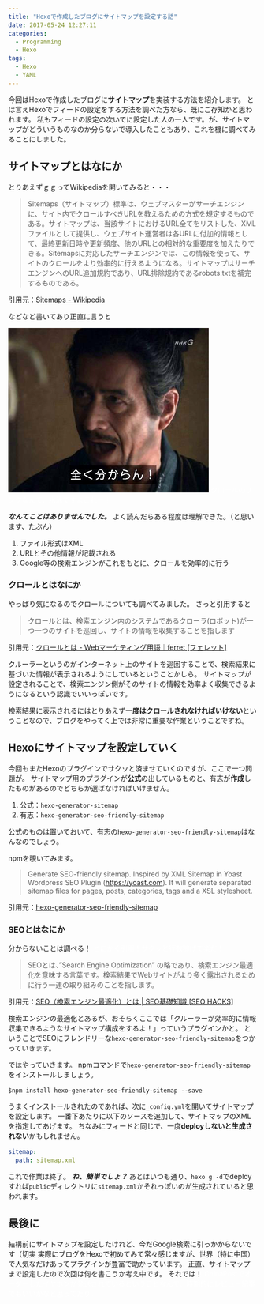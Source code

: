 ```yaml
---
title: "Hexoで作成したブログにサイトマップを設定する話"
date: 2017-05-24 12:27:11
categories:
  - Programming
  - Hexo
tags:
  - Hexo
  - YAML
---
```


今回はHexoで作成したブログに**サイトマップ**を実装する方法を紹介します。
とは言えHexoでフィードの設定をする方法を調べた方なら、既にご存知かと思われます。
私もフィードの設定の次いでに設定した人の一人です。が、サイトマップがどういうものなのか分らないで導入したこともあり、これを機に調べてみることにしました。

## サイトマップとはなにか
とりあえずｇｇってWikipediaを開いてみると・・・

>Sitemaps（サイトマップ）標準は、ウェブマスターがサーチエンジンに、サイト内でクロールすべきURLを教えるための方式を規定するものである。サイトマップは、当該サイトにおけるURL全てをリストした、XMLファイルとして提供し、ウェブサイト運営者は各URLに付加的情報として、最終更新日時や更新頻度、他のURLとの相対的な重要度を加えたりできる。Sitemapsに対応したサーチエンジンでは、この情報を使って、サイトのクロールをより効率的に行えるようになる。サイトマップはサーチエンジンへのURL追加規約であり、URL排除規約であるrobots.txtを補完するものである。
><div style="text-align: right;">
引用元：[Sitemaps - Wikipedia](https://ja.wikipedia.org/wiki/Sitemaps)
</div>

などなど書いてあり正直に言うと

<img src="..\..\..\img\idk.png" />
<font color="White">クロールのリンクなんて、水泳ですよこれー！</font>

***なんてことはありませんでした。***
よく読んだらある程度は理解できた。（と思います、たぶん）

1. ファイル形式はXML
2. URLとその他情報が記載される
3. Google等の検索エンジンがこれをもとに、クロールを効率的に行う

### クロールとはなにか
やっぱり気になるのでクロールについても調べてみました。
さっと引用すると

>クロールとは、検索エンジン内のシステムであるクローラ(ロボット)が一つ一つのサイトを巡回し、サイトの情報を収集することを指します
><div style="text-align: right;">
引用元：[クロールとは - Webマーケティング用語｜ferret [フェレット]](https://ferret-plus.com/1061)
</div>

クルーラーというのがインターネット上のサイトを巡回することで、検索結果に基づいた情報が表示されるようにしているということかしら。
サイトマップが設定されることで、検索エンジン側がそのサイトの情報を効率よく収集できるようになるという認識でいいっぽいです。

検索結果に表示されるにはとりあえず**一度はクロールされなければいけない**ということなので、ブログをやってく上では非常に重要な作業ということですね。

## Hexoにサイトマップを設定していく
今回もまたHexoのプラグインでサクッと済ませていくのですが、ここで一つ問題が。
サイトマップ用のプラグインが**公式**の出しているものと、有志が**作成**したものがあるのでどちらか選ばなければいけません。

1. 公式：`hexo-generator-sitemap`
2. 有志：`hexo-generator-seo-friendly-sitemap`

公式のものは置いておいて、有志の`hexo-generator-seo-friendly-sitemap`はなんなのでしょう。

npmを覗いてみます。
>Generate SEO-friendly sitemap.
Inspired by XML Sitemap in Yoast Wordpress SEO Plugin (https://yoast.com).
It will generate separated sitemap files for pages, posts, categories, tags and a XSL stylesheet.
><div style="text-align: right;">
引用元：[hexo-generator-seo-friendly-sitemap](https://www.npmjs.com/package/hexo-generator-seo-friendly-sitemap)
</div>

### SEOとはなにか
分からないことは調べる！
<font color="White">とにかく引用！サクッと行数稼げて楽だ！</font>

>SEOとは、”Search Engine Optimization” の略であり、検索エンジン最適化を意味する言葉です。検索結果でWebサイトがより多く露出されるために行う一連の取り組みのことを指します。
><div style="text-align: right;">
引用元：[SEO（検索エンジン最適化）とは | SEO基礎知識 [SEO HACKS]](https://www.seohacks.net/basic/knowledge/seo/)
</div>

検索エンジンの最適化とあるが、おそらくここでは「クルーラーが効率的に情報収集できるようなサイトマップ構成をするよ！」っていうプラグインかと。
ということでSEOにフレンドリーな`hexo-generator-seo-friendly-sitemap`をつかっていきます。


ではやっていきます。
npmコマンドで`hexo-generator-seo-friendly-sitemap`をインストールしましょう。

```
$npm install hexo-generator-seo-friendly-sitemap --save
```

うまくインストールされたのであれば、次に`_config.yml`を開いてサイトマップを設定します。
一番下あたりに以下のソースを追加して、サイトマップのXMLを指定してあげます。
ちなみにフィードと同じで、一度**deployしないと生成されない**かもしれません。

```YAML:_config.yml
sitemap:
  path: sitemap.xml
```

これで作業は終了。
***ね、簡単でしょ？***
あとはいつも通り、`hexo g -d`でdeployすれば`public`ディレクトリに`sitemap.xml`かそれっぽいのが生成されていると思われます。

## 最後に
結構前にサイトマップを設定したけれど、今だGoogle検索に引っかからないです（切実
実際にブログをHexoで初めてみて常々感じますが、世界（特に中国）で人気なだけあってプラグインが豊富で助かっています。
正直、サイトマップまで設定したので次回は何を書こうか考え中です。
それでは！
<font color="White">ChinaPostでオーダーしたイヤホンが発送されているということなんで、時期的にレビュー記事でもいいかなと思ってたり。</font>

<!--
<img src="..\..\..\img\" />
<font color="White"></font>
-->
